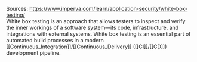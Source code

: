 Sources:
https://www.imperva.com/learn/application-security/white-box-testing/
\
White box testing is an approach that allows testers to inspect and verify the inner workings of a software system—its code, infrastructure, and integrations with external systems. White box testing is an essential part of automated build processes in a modern [[Continuous_Integration]]/[[Continuous_Delivery]] ([[CI]]/[[CD]]) development pipeline.
